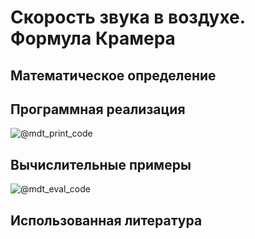 # Скорость звука в воздухе. Формула Крамера

## Математическое определение

## Программная реализация

![@mdt_print_code]($/sonar_m/toolbox/sound_speed/sound_speed_air_cramer.m)

## Вычислительные примеры

![@mdt_eval_code]($/sonar_m/example/sound_speed/sound_speed_air_cramer_ex_1.m)

## Использованная литература
